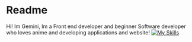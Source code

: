 # Readme 



<p align="center"> 
  
Hi! Im Gemini, Im a Front end developer and beginner Software developer who loves anime and developing applications and website! 
  [![My Skills](https://skills.thijs.gg/icons?i=js,html,css,ae,c#)](https://skills.thijs.gg)
